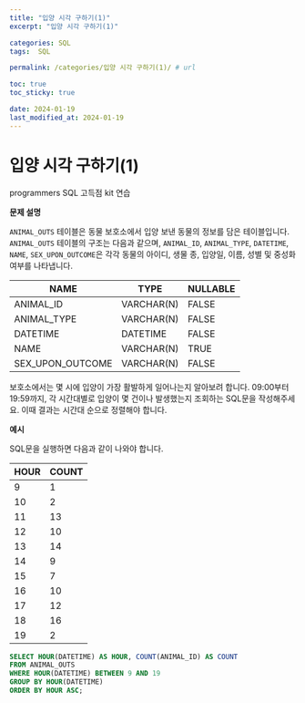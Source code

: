 ```yaml
---
title: "입양 시각 구하기(1)"
excerpt: "입양 시각 구하기(1)"

categories: SQL
tags:  SQL

permalink: /categories/입양 시각 구하기(1)/ # url

toc: true
toc_sticky: true

date: 2024-01-19
last_modified_at: 2024-01-19
---
```


# 입양 시각 구하기(1)

programmers SQL 고득점 kit 연습

**문제 설명**

`ANIMAL_OUTS` 테이블은 동물 보호소에서 입양 보낸 동물의 정보를 담은 테이블입니다. `ANIMAL_OUTS` 테이블의 구조는 다음과 같으며, `ANIMAL_ID`, `ANIMAL_TYPE`, `DATETIME`, `NAME`, `SEX_UPON_OUTCOME`은 각각 동물의 아이디, 생물 종, 입양일, 이름, 성별 및 중성화 여부를 나타냅니다.

| NAME             | TYPE       | NULLABLE |
|------------------|------------|----------|
| ANIMAL_ID        | VARCHAR(N) | FALSE    |
| ANIMAL_TYPE      | VARCHAR(N) | FALSE    |
| DATETIME         | DATETIME   | FALSE    |
| NAME             | VARCHAR(N) | TRUE     |
| SEX_UPON_OUTCOME | VARCHAR(N) | FALSE    |

보호소에서는 몇 시에 입양이 가장 활발하게 일어나는지 알아보려 합니다. 09:00부터 19:59까지, 각 시간대별로 입양이 몇 건이나 발생했는지 조회하는 SQL문을 작성해주세요. 이때 결과는 시간대 순으로 정렬해야 합니다.

**예시**

SQL문을 실행하면 다음과 같이 나와야 합니다.

| HOUR | COUNT |
|------|-------|
| 9    | 1     |
| 10   | 2     |
| 11   | 13    |
| 12   | 10    |
| 13   | 14    |
| 14   | 9     |
| 15   | 7     |
| 16   | 10    |
| 17   | 12    |
| 18   | 16    |
| 19   | 2     |

```sql
SELECT HOUR(DATETIME) AS HOUR, COUNT(ANIMAL_ID) AS COUNT
FROM ANIMAL_OUTS
WHERE HOUR(DATETIME) BETWEEN 9 AND 19
GROUP BY HOUR(DATETIME)
ORDER BY HOUR ASC;
```
